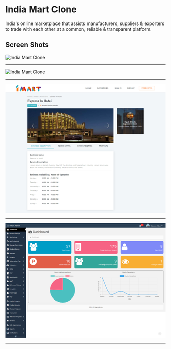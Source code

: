 # India Mart Clone
India's online marketplace that assists manufacturers, suppliers &amp; exporters to trade with each other at a common, reliable &amp; transparent platform.

## Screen Shots
![India Mart Clone](https://github.com/LazyBruceWayne/india_mart_clone/blob/master/OM1.png)
<hr>

![India Mart Clone](https://github.com/LazyBruceWayne/india_mart_clone/blob/master/OM2.png)
<hr>

![India Mart Clone](https://github.com/LazyBruceWayne/india_mart_clone/blob/master/OM3.png)
<hr>

![India Mart Clone](https://github.com/LazyBruceWayne/india_mart_clone/blob/master/OM4.png)
<hr>

